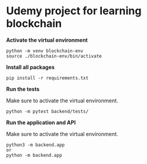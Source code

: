 # Udemy project for learning blockchain

**Activate the virtual environment**

```
python -m venv blockchain-env
source ./blockchain-env/bin/activate
```

**Install all packages**

```
pip install -r requirements.txt
```

**Run the tests**

Make sure to activate the virtual environment.

```
python -m pytest backend/tests/
```

**Run the application and API**

Make sure to activate the virtual environment.

```
python3 -m backend.app
or
python -m backend.app
```
